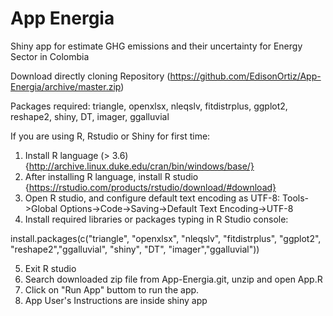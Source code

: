 # App Energia
Shiny app for estimate GHG emissions and their uncertainty for Energy Sector in Colombia

Download directly cloning Repository (https://github.com/EdisonOrtiz/App-Energia/archive/master.zip)

Packages required: triangle, openxlsx, nleqslv, fitdistrplus, ggplot2, reshape2, shiny, DT, imager, ggalluvial

If you are using R, Rstudio or Shiny for first time:

1. Install R language (> 3.6) {http://archive.linux.duke.edu/cran/bin/windows/base/}
2. After installing R language, install R studio {https://rstudio.com/products/rstudio/download/#download}
3. Open R studio, and configure default text encoding as UTF-8: Tools->Global Options->Code->Saving->Default Text Encoding->UTF-8
4. Install required libraries or packages typing in R Studio console:

install.packages(c("triangle", "openxlsx", "nleqslv", "fitdistrplus", "ggplot2", "reshape2","ggalluvial", "shiny", "DT", "imager","ggalluvial"))

5. Exit R studio
6. Search downloaded zip file from App-Energia.git, unzip and open App.R
7. Click on "Run App" buttom to run the app.
8. App User's Instructions are inside shiny app




